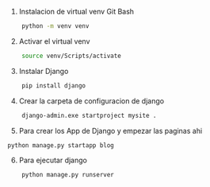 1) Instalacion de virtual venv Git Bash

````bash
    python -m venv venv
````

2) Activar el virtual venv

````bash
    source venv/Scripts/activate
````

3) Instalar Django

````bash
    pip install django
````

4) Crear la carpeta de configuracion de django

````bash
    django-admin.exe startproject mysite .
````


5) Para crear los App de Django y empezar las paginas ahi 

````bash
python manage.py startapp blog
````


6) Para ejecutar django 

````bash
    python manage.py runserver
````
